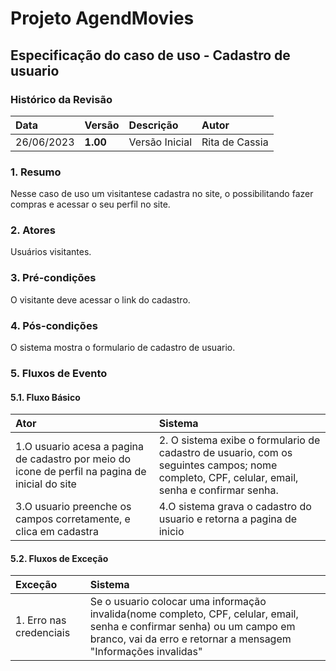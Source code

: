 # Projeto AgendMovies

## Especificação do caso de uso - Cadastro de usuario

### Histórico da Revisão 

|  Data  | Versão | Descrição | Autor |
|:-------|:-------|:----------|:------|
| 26/06/2023 | **1.00** | Versão Inicial  | Rita de Cassia |

### 1. Resumo 

Nesse caso de uso um visitantese cadastra no site, o possibilitando fazer compras e acessar o seu perfil no site.

### 2. Atores 

Usuários visitantes.

### 3. Pré-condições

O visitante deve acessar o link do cadastro.

### 4. Pós-condições

O sistema mostra o formulario de cadastro de usuario.

### 5. Fluxos de Evento

#### 5.1. Fluxo Básico

| Ator   | Sistema |
|:-------|:--------|
| 1.O usuario acesa a pagina de cadastro por meio do icone de perfil na pagina de inicial do site | 2. O sistema exibe o formulario de cadastro de usuario, com os seguintes campos; nome completo, CPF, celular, email, senha e confirmar senha.  |
| 3.O usuario preenche os campos corretamente, e clica em cadastra | 4.O sistema grava o cadastro do usuario e retorna a pagina de inicio|


#### 5.2. Fluxos de Exceção

| Exceção | Sistema |
|:--------|:--------|
|1. Erro nas credenciais | Se o usuario colocar uma informação invalida(nome completo, CPF, celular, email, senha e confirmar senha) ou um campo em branco, vai da erro e retornar a mensagem "Informações invalidas"|
